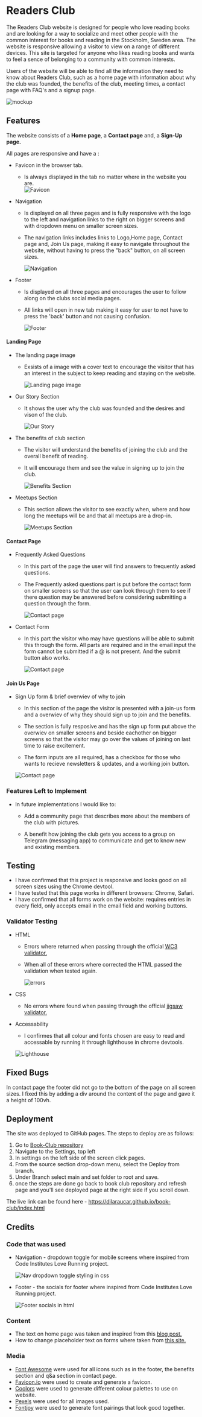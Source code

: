 # Readers Club

The Readers Club website is designed for people who love reading books and are looking for a way to socialize and meet other people with the common interest for books and reading in the Stockholm, Sweden area. The website is responsive allowing a visitor to view on a range of different devices. This site is targeted for anyone who likes reading books and wants to feel a sence of belonging to a community with common interests.

Users of the website will be able to find all the information they need to know about Readers Club, such as a home page with information about why the club was founded, the benefits of the club, meeting times, a contact page with FAQ's and a signup page.

![mockup](documentation/mock-up.jpeg)

## Features

The website consists of a **Home page**, a **Contact page** and, a **Sign-Up page.**

All pages are responsive and have a :

- Favicon in the browser tab.

  - Is always displayed in the tab no matter where in the website you are.  
    ![Favicon](documentation/favicon.jpeg)

- Navigation

  - Is displayed on all three pages and is fully responsive with the logo to the left and navigation links to the right on bigger screens and with dropdown menu on smaller screen sizes.

  - The navigation links includes links to Logo,Home page, Contact page and, Join Us page, making it easy to navigate throughout the website, without having to press the "back" button, on all screen sizes.

    ![Navigation](documentation/nav.jpeg)

- Footer

  - Is displayed on all three pages and encourages the user to follow along on the clubs social media pages.

  - All links will open in new tab making it easy for user to not have to press the 'back' button and not causing confusion.

    ![Footer](documentation/footer.jpeg)

#### Landing Page

- The landing page image

  - Exsists of a image with a cover text to encourage the visitor that has an interest in the subject to keep reading and staying on the website.

    ![Landing page image](documentation/home.jpeg)

- Our Story Section

  - It shows the user why the club was founded and the desires and vison of the club.

    ![Our Story](documentation/story.jpeg)

- The benefits of club section

  - The visitor will understand the benefits of joining the club and the overall benefit of reading.

  - It will encourage them and see the value in signing up to join the club.

    ![Benefits Section](documentation/benefit.jpeg)

- Meetups Section

  - This section allows the visitor to see exactly when, where and how long the meetups will be and that all meetups are a drop-in.

    ![Meetups Section](documentation/meetup.jpeg)

#### Contact Page

- Frequently Asked Questions

  - In this part of the page the user will find answers to frequently asked questions.

  - The Frequently asked questions part is put before the contact form on smaller screens so that the user can look through them to see if there question may be answered before considering submitting a question through the form.

    ![Contact page](documentation/faq.jpeg)

- Contact Form

  - In this part the visitor who may have questions will be able to submit this through the form. All parts are required and in the email input the form cannot be submitted if a @ is not present. And the submit button also works.

    ![Contact page](documentation/c-form.jpeg)

#### Join Us Page

- Sign Up form & brief overwiev of why to join

  - In this section of the page the visitor is presented with a join-us form and a overwiev of why they should sign up to join and the benefits.

  - The section is fully resposive and has the sign up form put above the overwiev on smaller screens and beside eachother on bigger screens so that the visitor may go over the values of joining on last time to raise excitement.

  - The form inputs are all required, has a checkbox for those who wants to recieve newsletters & updates, and a working join button.

  ![Contact page](documentation/join.jpeg)

### Features Left to Implement

- In future implementations I would like to:

  - Add a community page that describes more about the members of the club with pictures.

  - A benefit how joining the club gets you access to a group on Telegram (messaging app) to communicate and get to know new and existing members.

## Testing

- I have confirmed that this project is responsive and looks good on all screen sizes using the Chrome devtool.
- I have tested that this page works in different browsers: Chrome, Safari.
- I have confirmed that all forms work on the website: requires entries in every field, only accepts email in the email field and working buttons.

### Validator Testing

- HTML

  - Errors where returned when passing through the official [WC3 validator.](https://validator.w3.org/nu/?doc=https%3A%2F%2Fdilaraucar.github.io%2Fbook-club%2F)

  - When all of these errors where corrected the HTML passed the validation when tested again.

    ![errors](documentation/html-errors.jpeg)

- CSS

  - No errors where found when passing through the official [jigsaw validator.](https://jigsaw.w3.org/css-validator/validator?uri=https%3A%2F%2Fdilaraucar.github.io%2Fbook-club%2F&profile=css3svg&usermedium=all&warning=1&vextwarning=&lang=sv)

- Accessability

  - I confirmes that all colour and fonts chosen are easy to read and accessable by running it through lighthouse in chrome devtools.

  ![Lighthouse](documentation/lighthouse.jpeg)

## Fixed Bugs

In contact page the footer did not go to the bottom of the page on all screen sizes. I fixed this by adding a div around the content of the page and gave it a height of 100vh.

## Deployment

The site was deployed to GitHub pages. The steps to deploy are as follows:

1. Go to [Book-Club repository](https://github.com/DilaraUcar/book-club)
2. Navigate to the Settings, top left
3. In settings on the left side of the screen click pages.
4. From the source section drop-down menu, select the Deploy from branch.
5. Under Branch select main and set folder to root and save.
6. once the steps are done go back to book club repository and refresh page and you'll see deployed page at the right side if you scroll down.

The live link can be found here - <https://dilaraucar.github.io/book-club/index.html>

## Credits

### Code that was used

- Navigation - dropdown toggle for mobile screens where inspired from Code Institutes Love Running project.

  ![Nav dropdown toggle styling in css](documentation/nav-toggle.jpeg)

- Footer - the socials for footer where inspired from Code Institutes Love Running project.

  ![Footer socials in html](documentation/foot.jpeg)

### Content

- The text on home page was taken and inspired from this [blog post.](https://blog.everand.com/reasons-to-join-a-book-club/)
- How to change placeholder text on forms where taken from [this site.](https://www.w3schools.com/howto/howto_css_placeholder.asp)

### Media

- [Font Awesome](https://fontawesome.com/sessions/sign-in) were used for all icons such as in the footer, the benefits section and q&a section in contact page.
- [Favicon.io](https://favicon.io/favicon-generator/) were used to create and generate a favicon.
- [Coolors](https://coolors.co/6f756c-9a9a92-23191a-562d25-080a0e-19181a) were used to generate different colour palettes to use on website.
- [Pexels](https://www.pexels.com/sv-se/) were used for all images used.
- [Fontjoy](https://fontjoy.com/) were used to generate font pairings that look good together.
